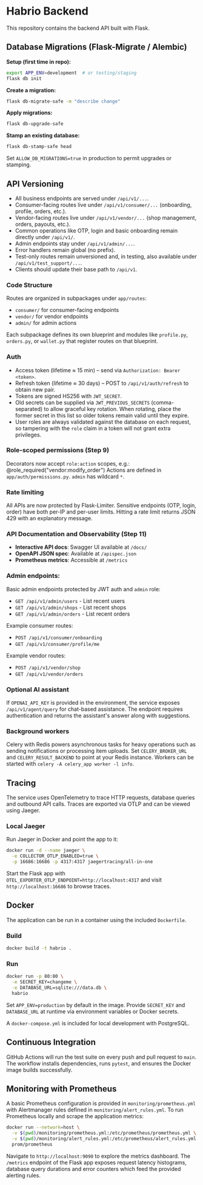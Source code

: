 # Habrio Backend

This repository contains the backend API built with Flask.

## Database Migrations (Flask-Migrate / Alembic)

**Setup (first time in repo):**
```bash
export APP_ENV=development  # or testing/staging
flask db init
```

**Create a migration:**
```bash
flask db-migrate-safe -m "describe change"
```

**Apply migrations:**
```bash
flask db-upgrade-safe
```

**Stamp an existing database:**
```bash
flask db-stamp-safe head
```

Set `ALLOW_DB_MIGRATIONS=true` in production to permit upgrades or stamping.


## API Versioning
- All business endpoints are served under `/api/v1/...`.
- Consumer-facing routes live under `/api/v1/consumer/...` (onboarding, profile, orders, etc.).
- Vendor-facing routes live under `/api/v1/vendor/...` (shop management, orders, payouts, etc.).
- Common operations like OTP, login and basic onboarding remain directly under `/api/v1/`.
- Admin endpoints stay under `/api/v1/admin/...`.
- Error handlers remain global (no prefix).
- Test-only routes remain unversioned and, in testing, also available under `/api/v1/test_support/...`.
- Clients should update their base path to `/api/v1`.

### Code Structure

Routes are organized in subpackages under `app/routes`:

- `consumer/` for consumer-facing endpoints
- `vendor/` for vendor endpoints
- `admin/` for admin actions

Each subpackage defines its own blueprint and modules like `profile.py`,
`orders.py`, or `wallet.py` that register routes on that blueprint.

### Auth

* Access token (lifetime ≈ 15 min) – send via `Authorization: Bearer <token>`.
* Refresh token (lifetime ≈ 30 days) – POST to `/api/v1/auth/refresh` to obtain new pair.
* Tokens are signed HS256 with `JWT_SECRET`.
* Old secrets can be supplied via `JWT_PREVIOUS_SECRETS` (comma-separated) to
  allow graceful key rotation. When rotating, place the former secret in this
  list so older tokens remain valid until they expire.
* User roles are always validated against the database on each request, so
  tampering with the `role` claim in a token will not grant extra privileges.
### Role-scoped permissions (Step 9)
Decorators now accept `role:action` scopes, e.g.:
  @role_required("vendor:modify_order")
Actions are defined in `app/auth/permissions.py`. `admin` has wildcard `*`.

### Rate limiting
All APIs are now protected by Flask-Limiter.
Sensitive endpoints (OTP, login, order) have both per-IP and per-user limits.
Hitting a rate limit returns JSON 429 with an explanatory message.

### API Documentation and Observability (Step 11)

- **Interactive API docs**: Swagger UI available at `/docs/`
- **OpenAPI JSON spec**: Available at `/apispec.json`
- **Prometheus metrics**: Accessible at `/metrics`

### Admin endpoints:

Basic admin endpoints protected by JWT auth and `admin` role:

- `GET /api/v1/admin/users` - List recent users
- `GET /api/v1/admin/shops` - List recent shops
- `GET /api/v1/admin/orders` - List recent orders

Example consumer routes:
- `POST /api/v1/consumer/onboarding`
- `GET /api/v1/consumer/profile/me`

Example vendor routes:
- `POST /api/v1/vendor/shop`
- `GET /api/v1/vendor/orders`

### Optional AI assistant

If `OPENAI_API_KEY` is provided in the environment, the service exposes `/api/v1/agent/query` for chat-based assistance. The endpoint requires authentication and returns the assistant's answer along with suggestions.

### Background workers

Celery with Redis powers asynchronous tasks for heavy operations such as sending notifications or processing item uploads. Set `CELERY_BROKER_URL` and `CELERY_RESULT_BACKEND` to point at your Redis instance. Workers can be started with `celery -A celery_app worker -l info`.

## Tracing

The service uses OpenTelemetry to trace HTTP requests, database queries and outbound API calls.
Traces are exported via OTLP and can be viewed using Jaeger.

### Local Jaeger

Run Jaeger in Docker and point the app to it:

```bash
docker run -d --name jaeger \
  -e COLLECTOR_OTLP_ENABLED=true \
  -p 16686:16686 -p 4317:4317 jaegertracing/all-in-one
```

Start the Flask app with `OTEL_EXPORTER_OTLP_ENDPOINT=http://localhost:4317` and visit `http://localhost:16686` to browse traces.

## Docker

The application can be run in a container using the included `Dockerfile`.

### Build
```bash
docker build -t habrio .
```

### Run
```bash
docker run -p 80:80 \
  -e SECRET_KEY=changeme \
  -e DATABASE_URL=sqlite:///data.db \
  habrio
```

Set `APP_ENV=production` by default in the image. Provide `SECRET_KEY` and
`DATABASE_URL` at runtime via environment variables or Docker secrets.

A `docker-compose.yml` is included for local development with PostgreSQL.

## Continuous Integration

GitHub Actions will run the test suite on every push and pull request to `main`.
The workflow installs dependencies, runs `pytest`, and ensures the Docker image
builds successfully.

## Monitoring with Prometheus

A basic Prometheus configuration is provided in `monitoring/prometheus.yml` with
Alertmanager rules defined in `monitoring/alert_rules.yml`. To run Prometheus
locally and scrape the application metrics:

```bash
docker run --network=host \
  -v $(pwd)/monitoring/prometheus.yml:/etc/prometheus/prometheus.yml \
  -v $(pwd)/monitoring/alert_rules.yml:/etc/prometheus/alert_rules.yml \
  prom/prometheus
```

Navigate to `http://localhost:9090` to explore the metrics dashboard. The
`/metrics` endpoint of the Flask app exposes request latency histograms,
database query durations and error counters which feed the provided alerting
rules.
